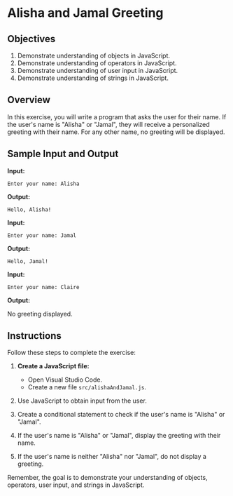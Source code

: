 # Alisha and Jamal Greeting

## Objectives

1. Demonstrate understanding of objects in JavaScript.
2. Demonstrate understanding of operators in JavaScript.
3. Demonstrate understanding of user input in JavaScript.
4. Demonstrate understanding of strings in JavaScript.

## Overview

In this exercise, you will write a program that asks the user for their name. If the user's name is "Alisha" or "Jamal", they will receive a personalized greeting with their name. For any other name, no greeting will be displayed.

## Sample Input and Output

**Input:**

```
Enter your name: Alisha
```

**Output:**

```
Hello, Alisha!
```

**Input:**

```
Enter your name: Jamal
```

**Output:**

```
Hello, Jamal!
```

**Input:**

```
Enter your name: Claire
```

**Output:**

No greeting displayed.

## Instructions

Follow these steps to complete the exercise:

1. **Create a JavaScript file:**

   - Open Visual Studio Code.
   - Create a new file `src/alishaAndJamal.js`.

1. Use JavaScript to obtain input from the user.
2. Create a conditional statement to check if the user's name is "Alisha" or "Jamal".
3. If the user's name is "Alisha" or "Jamal", display the greeting with their name.
4. If the user's name is neither "Alisha" nor "Jamal", do not display a greeting.

Remember, the goal is to demonstrate your understanding of objects, operators, user input, and strings in JavaScript.